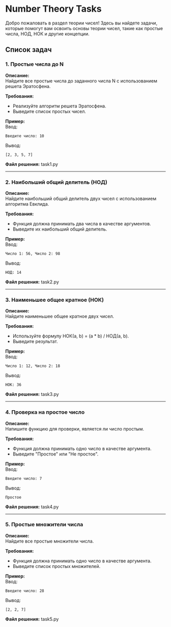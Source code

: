# Number Theory Tasks

Добро пожаловать в раздел теории чисел! Здесь вы найдете задачи, которые помогут вам освоить основы теории чисел, такие как простые числа, НОД, НОК и другие концепции.

## Список задач

### 1. Простые числа до N
**Описание:**  
Найдите все простые числа до заданного числа N с использованием решета Эратосфена.  

**Требования:**  
- Реализуйте алгоритм решета Эратосфена.
- Выведите список простых чисел.

**Пример:**  
Ввод:  
~~~
Введите число: 10
~~~
Вывод:  
~~~
[2, 3, 5, 7]
~~~

**Файл решения:** task1.py

---

### 2. Наибольший общий делитель (НОД)
**Описание:**  
Найдите наибольший общий делитель двух чисел с использованием алгоритма Евклида.  

**Требования:**  
- Функция должна принимать два числа в качестве аргументов.
- Выведите их наибольший общий делитель.

**Пример:**  
Ввод:  
~~~
Число 1: 56, Число 2: 98
~~~
Вывод:  
~~~
НОД: 14
~~~

**Файл решения:** task2.py

---

### 3. Наименьшее общее кратное (НОК)
**Описание:**  
Найдите наименьшее общее кратное двух чисел.  

**Требования:**  
- Используйте формулу НОК(a, b) = (a * b) / НОД(a, b).
- Выведите результат.

**Пример:**  
Ввод:  
~~~
Число 1: 12, Число 2: 18
~~~
Вывод:  
~~~
НОК: 36
~~~

**Файл решения:** task3.py

---

### 4. Проверка на простое число
**Описание:**  
Напишите функцию для проверки, является ли число простым.  

**Требования:**  
- Функция должна принимать одно число в качестве аргумента.
- Выведите "Простое" или "Не простое".

**Пример:**  
Ввод:  
~~~
Введите число: 7
~~~
Вывод:  
~~~
Простое
~~~

**Файл решения:** task4.py

---

### 5. Простые множители числа
**Описание:**  
Найдите все простые множители числа.  

**Требования:**  
- Функция должна принимать одно число в качестве аргумента.
- Выведите список простых множителей.

**Пример:**  
Ввод:  
~~~
Введите число: 28
~~~
Вывод:  
~~~
[2, 2, 7]
~~~

**Файл решения:** task5.py